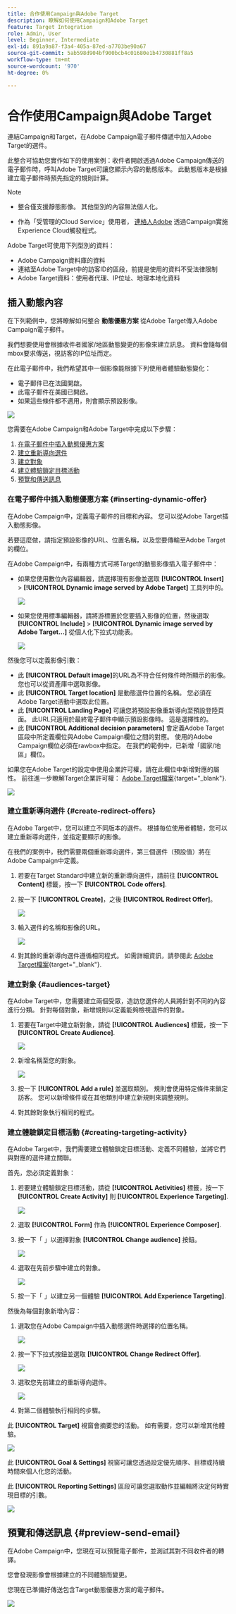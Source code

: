 ```yaml
---
title: 合作使用Campaign與Adobe Target
description: 瞭解如何使用Campaign和Adobe Target
feature: Target Integration
role: Admin, User
level: Beginner, Intermediate
exl-id: 891a9a87-f3a4-405a-87ed-a7703be90a67
source-git-commit: 5ab598d904bf900bcb4c01680e1b4730881ff8a5
workflow-type: tm+mt
source-wordcount: '970'
ht-degree: 0%

---
```


# 合作使用Campaign與Adobe Target

連結Campaign和Target，在Adobe Campaign電子郵件傳遞中加入Adobe Target的選件。

此整合可協助您實作如下的使用案例：收件者開啟透過Adobe Campaign傳送的電子郵件時，呼叫Adobe Target可讓您顯示內容的動態版本。 此動態版本是根據建立電子郵件時預先指定的規則計算。

>[!NOTE]
>* 整合僅支援靜態影像。 其他型別的內容無法個人化。
>
>* 作為「受管理的Cloud Service」使用者， [連絡人Adobe](../start/campaign-faq.md#support) 透過Campaign實施Experience Cloud觸發程式。

Adobe Target可使用下列型別的資料：

* Adobe Campaign資料庫的資料
* 連結至Adobe Target中的訪客ID的區段，前提是使用的資料不受法律限制
* Adobe Target資料：使用者代理、IP位址、地理本地化資料

## 插入動態內容

在下列範例中，您將瞭解如何整合 **動態優惠方案** 從Adobe Target傳入Adobe Campaign電子郵件。

我們想要使用會根據收件者國家/地區動態變更的影像來建立訊息。 資料會隨每個mbox要求傳送，視訪客的IP位址而定。

在此電子郵件中，我們希望其中一個影像能根據下列使用者體驗動態變化：

* 電子郵件已在法國開啟。
* 此電子郵件在美國已開啟。
* 如果這些條件都不適用，則會顯示預設影像。

![](assets/target_4.png)

您需要在Adobe Campaign和Adobe Target中完成以下步驟：

1. [在電子郵件中插入動態優惠方案](#inserting-dynamic-offer)
1. [建立重新導向選件](#create-redirect-offers)
1. [建立對象](#audiences-target)
1. [建立體驗鎖定目標活動](#creating-targeting-activity)
1. [預覽和傳送訊息](#preview-send-email)

### 在電子郵件中插入動態優惠方案 {#inserting-dynamic-offer}

在Adobe Campaign中，定義電子郵件的目標和內容。 您可以從Adobe Target插入動態影像。

若要這麼做，請指定預設影像的URL、位置名稱，以及您要傳輸至Adobe Target的欄位。

在Adobe Campaign中，有兩種方式可將Target的動態影像插入電子郵件中：

* 如果您使用數位內容編輯器，請選擇現有影像並選取 **[!UICONTROL Insert]** > **[!UICONTROL Dynamic image served by Adobe Target]** 工具列中的。

  ![](assets/target_5.png)

* 如果您使用標準編輯器，請將游標置於您要插入影像的位置，然後選取 **[!UICONTROL Include]** > **[!UICONTROL Dynamic image served by Adobe Target...]** 從個人化下拉式功能表。

  ![](assets/target_12.png)

然後您可以定義影像引數：

* 此 **[!UICONTROL Default image]**&#x200B;的URL為不符合任何條件時所顯示的影像。 您也可以從資產庫中選取影像。
* 此 **[!UICONTROL Target location]** 是動態選件位置的名稱。 您必須在Adobe Target活動中選取此位置。
* 此 **[!UICONTROL Landing Page]** 可讓您將預設影像重新導向至預設登陸頁面。 此URL只適用於最終電子郵件中顯示預設影像時。 這是選擇性的。
* 此 **[!UICONTROL Additional decision parameters]**  會定義Adobe Target區段中所定義欄位與Adobe Campaign欄位之間的對應。 使用的Adobe Campaign欄位必須在rawbox中指定。 在我們的範例中，已新增「國家/地區」欄位。

如果您在Adobe Target的設定中使用企業許可權，請在此欄位中新增對應的屬性。 前往進一步瞭解Target企業許可權： [Adobe Target檔案](https://experienceleague.adobe.com/en/docs/target/using/administer/manage-users/enterprise/properties-overview#administer){target="_blank"}.

![](assets/target_13.png)

### 建立重新導向選件 {#create-redirect-offers}

在Adobe Target中，您可以建立不同版本的選件。 根據每位使用者體驗，您可以建立重新導向選件，並指定要顯示的影像。

在我們的案例中，我們需要兩個重新導向選件，第三個選件（預設值）將在Adobe Campaign中定義。

1. 若要在Target Standard中建立新的重新導向選件，請前往 **[!UICONTROL Content]** 標籤，按一下 **[!UICONTROL Code offers]**.

1. 按一下 **[!UICONTROL Create]**，之後 **[!UICONTROL Redirect Offer]**。

   ![](assets/target_9.png)

1. 輸入選件的名稱和影像的URL。

   ![](assets/target_6.png)

1. 對其餘的重新導向選件遵循相同程式。 如需詳細資訊，請參閱此 [Adobe Target檔案](https://experienceleague.adobe.com/docs/target/using/experiences/offers/offer-redirect.html#experiences){target="_blank"}.

### 建立對象 {#audiences-target}

在Adobe Target中，您需要建立兩個受眾，造訪您選件的人員將針對不同的內容進行分類。 針對每個對象，新增規則以定義能夠檢視選件的對象。

1. 若要在Target中建立新對象，請從 **[!UICONTROL Audiences]** 標籤，按一下 **[!UICONTROL Create Audience]**.

   ![](assets/audiences_1.png)

1. 新增名稱至您的對象。

   ![](assets/audiences_2.png)

1. 按一下 **[!UICONTROL Add a rule]** 並選取類別。 規則會使用特定條件來鎖定訪客。 您可以新增條件或在其他類別中建立新規則來調整規則。

1. 對其餘對象執行相同的程式。

### 建立體驗鎖定目標活動 {#creating-targeting-activity}

在Adobe Target中，我們需要建立體驗鎖定目標活動、定義不同體驗，並將它們與對應的選件建立關聯。

首先，您必須定義對象：

1. 若要建立體驗鎖定目標活動，請從 **[!UICONTROL Activities]** 標籤，按一下 **[!UICONTROL Create Activity]** 則 **[!UICONTROL Experience Targeting]**.

   ![](assets/target_10.png)

1. 選取 **[!UICONTROL Form]** 作為 **[!UICONTROL Experience Composer]**.

1. 按一下「 」以選擇對象 **[!UICONTROL Change audience]** 按鈕。

   ![](assets/target_10_2.png)

1. 選取在先前步驟中建立的對象。

   ![](assets/target_10_3.png)

1. 按一下「 」以建立另一個體驗 **[!UICONTROL Add Experience Targeting]**.

然後為每個對象新增內容：

1. 選取您在Adobe Campaign中插入動態選件時選擇的位置名稱。

   ![](assets/target_15.png)

1. 按一下下拉式按鈕並選取 **[!UICONTROL Change Redirect Offer]**.

   ![](assets/target_content.png)

1. 選取您先前建立的重新導向選件。

   ![](assets/target_content_2.png)

1. 對第二個體驗執行相同的步驟。

此 **[!UICONTROL Target]** 視窗會摘要您的活動。 如有需要，您可以新增其他體驗。

![](assets/target_experience.png)

此 **[!UICONTROL Goal & Settings]** 視窗可讓您透過設定優先順序、目標或持續時間來個人化您的活動。

此 **[!UICONTROL Reporting Settings]** 區段可讓您選取動作並編輯將決定何時實現目標的引數。

![](assets/target_experience_2.png)

## 預覽和傳送訊息 {#preview-send-email}

在Adobe Campaign中，您現在可以預覽電子郵件，並測試其對不同收件者的轉譯。

您會發現影像會根據建立的不同體驗而變更。

您現在已準備好傳送包含Target動態優惠方案的電子郵件。

![](assets/target_20.png)
